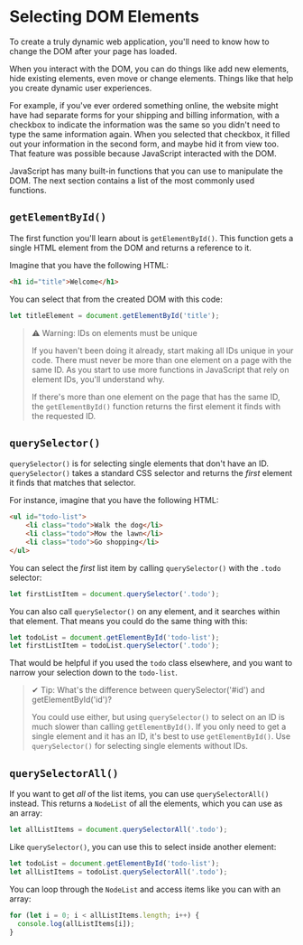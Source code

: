 # Selecting DOM Elements

To create a truly dynamic web application, you'll need to know how to change the DOM after your page has loaded.

When you interact with the DOM, you can do things like add new elements, hide existing elements, even move or change elements. Things like that help you create dynamic user experiences.

For example, if you've ever ordered something online, the website might have had separate forms for your shipping and billing information, with a checkbox to indicate the information was the same so you didn't need to type the same information again. When you selected that checkbox, it filled out your information in the second form, and maybe hid it from view too. That feature was possible because JavaScript interacted with the DOM.

JavaScript has many built-in functions that you can use to manipulate the DOM. The next section contains a list of the most commonly used functions.

## `getElementById()`

The first function you'll learn about is `getElementById()`. This function gets a single HTML element from the DOM and returns a reference to it.

Imagine that you have the following HTML:

```html
<h1 id="title">Welcome</h1>
```

You can select that from the created DOM with this code:

```js
let titleElement = document.getElementById('title');
```

>⚠ Warning: IDs on elements must be unique
>
>If you haven't been doing it already, start making all IDs unique in your code. There must never be more than one element on a page with the same ID. As you start to use more functions in JavaScript that rely on element IDs, you'll understand why.
>
>If there's more than one element on the page that has the same ID, the `getElementById()` function returns the first element it finds with the requested ID.

## `querySelector()`

`querySelector()` is for selecting single elements that don't have an ID. `querySelector()` takes a standard CSS selector and returns the _first_ element it finds that matches that selector.

For instance, imagine that you have the following HTML:

```html
<ul id="todo-list">
    <li class="todo">Walk the dog</li>
    <li class="todo">Mow the lawn</li>
    <li class="todo">Go shopping</li>
</ul>
```

You can select the _first_ list item by calling `querySelector()` with the `.todo` selector:

```js
let firstListItem = document.querySelector('.todo');
```

You can also call `querySelector()` on any element, and it searches within that element. That means you could do the same thing with this:

```js
let todoList = document.getElementById('todo-list');
let firstListItem = todoList.querySelector('.todo');
```

That would be helpful if you used the `todo` class elsewhere, and you want to narrow your selection down to the `todo-list`.

>✔ Tip: What's the difference between querySelector('#id') and getElementById('id')?
>
>You could use either, but using `querySelector()` to select on an ID is much slower than calling `getElementById()`. If you only need to get a single element and it has an ID, it's best to use `getElementById()`. Use `querySelector()` for selecting single elements without IDs.

## `querySelectorAll()`

If you want to get _all_ of the list items, you can use `querySelectorAll()` instead. This returns a `NodeList` of all the elements, which you can use as an array:

```js
let allListItems = document.querySelectorAll('.todo');
```

Like `querySelector()`, you can use this to select inside another element:

```js
let todoList = document.getElementById('todo-list');
let allListItems = todoList.querySelectorAll('.todo');
```

You can loop through the `NodeList` and access items like you can with an array:

```js
for (let i = 0; i < allListItems.length; i++) {
  console.log(allListItems[i]);
}
```